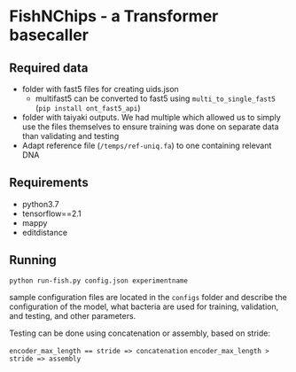# FishNChips - a Transformer basecaller

## Required data

* folder with fast5 files for creating uids.json
    * multifast5 can be converted to fast5 using `multi_to_single_fast5` (`pip install ont_fast5_api`)
* folder with taiyaki outputs. We had multiple which allowed us to simply use the files themselves to ensure training was done on separate data than validating and testing
* Adapt reference file (`/temps/ref-uniq.fa`) to one containing relevant DNA

## Requirements
* python3.7
* tensorflow==2.1
* mappy
* editdistance


## Running

`python run-fish.py config.json experimentname`

sample configuration files are located in the `configs` folder and describe the configuration of the model, what bacteria are used for training, validation, and testing, and other parameters.

Testing can be done using concatenation or assembly, based on stride:

`encoder_max_length == stride => concatenation`
`encoder_max_length > stride => assembly`

